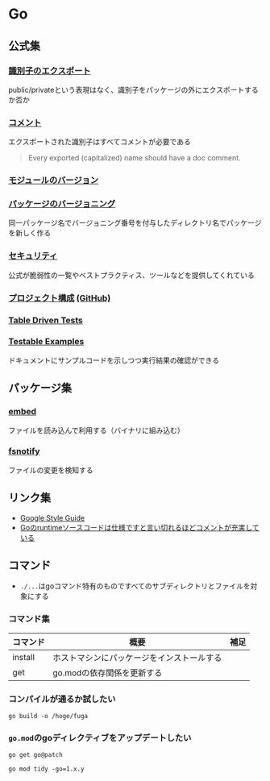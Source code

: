 # Go

## 公式集

### [識別子のエクスポート](https://go.dev/ref/spec#Exported_identifiers)

public/privateという表現はなく、識別子をパッケージの外にエクスポートするか否か

### [コメント](https://tip.golang.org/doc/comment)

エクスポートされた識別子はすべてコメントが必要である

> Every exported (capitalized) name should have a doc comment.

### [モジュールのバージョン](https://go.dev/doc/modules/version-numbers)

### [パッケージのバージョニング](https://cs.opensource.google/go/go/+/master:src/math/rand/v2/rand.go)

同一パッケージ名でバージョニング番号を付与したディレクトリ名でパッケージを新しく作る

### [セキュリティ](https://go.dev/doc/security/)

公式が脆弱性の一覧やベストプラクティス、ツールなどを提供してくれている

### [プロジェクト構成](https://go.dev/doc/modules/layout) [(GitHub)](https://github.com/golang-standards/project-layout/blob/master/README_ja.md)

### [Table Driven Tests](https://go.dev/wiki/TableDrivenTests)

### [Testable Examples](https://go.dev/blog/examples)

ドキュメントにサンプルコードを示しつつ実行結果の確認ができる

## パッケージ集

### [embed](https://pkg.go.dev/embed)

ファイルを読み込んで利用する（バイナリに組み込む）

### [fsnotify](https://pkg.go.dev/github.com/fsnotify/fsnotify)

ファイルの変更を検知する

## リンク集

* [Google Style Guide](https://google.github.io/styleguide/go/)
* [Goのruntimeソースコードは仕様ですと言い切れるほどコメントが充実している](https://x.com/yuroyoro/status/1844317697275986225)

## コマンド

* `./...`はgoコマンド特有のものですべてのサブディレクトリとファイルを対象にする

### コマンド集

|コマンド|概要|補足|
|-|-|-|
|install|ホストマシンにパッケージをインストールする| |
|get|go.modの依存関係を更新する| |

### コンパイルが通るか試したい

`go build -o /hoge/fuga`

### `go.mod`のgoディレクティブをアップデートしたい

`go get go@patch`

`go mod tidy -go=1.x.y`
